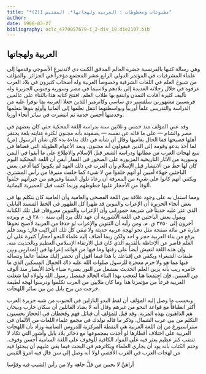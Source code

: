 ```yaml
---
title: "*مطبوعات ومخطوطات : العربية ولهجاتها*. المقتبس 1(2)"
author: 
date: 1906-03-27
bibliography: oclc_4770057679-i_2-div_18.d1e2197.bib
---
```




##  العربية ولهجاتها 


 وهي رسالة كتبها بالفرنسية حضرة العالم المدقق  الكنت دي لاندنبرغ  الأسوجي وقدمها إلى علماء المشرقيات في المؤتمر الدولي الرابع  عشر  المجتمع مؤخراً في الجزائر. والمؤلف من شيوخ العلم في اللغات الشرقية وخصوصاً العربية وله أصحاب كثيرون في بلاد العرب عرفوه في خلال رحلاته العديدة إلى بلادهم ولاسيما في مصر وسورية وجنوبي الجزيرة وله تآليف كثيرة أفادت التمدن وانتفع بها طلاب العلم. افتتح كتابه هذا بالثناء   على عالمين فرنسيين مشهورين سلفستر دي ساسي وكاترمير اللذين جعلا العربية بما توفرا عليه من الدراسة والتدريس علماً أوربياً وبواسطتهما انتقل تعلمها إلى ألمانيا وأولع بنوها بتعلمها وخدمتها أحسن خدمة ثم انتشرت في سائر أنحاء أوربا. 

 وقد عني المؤلف منذ  خمس  و  ثلاثين  سنة بدراسة اللغة المحكية حتى كان بعضهم في مصر والشام — على ما قاله عن نفسه — يصفونه بأنه مجنون لكثرة عنايته بلغة يحتقر أهلها فصيحها فما الحال بعاميها وقال أن شأنه في ذلك بداءة بدء كان شأن الرسول (ص) لما أخذ يدعو وقومه إلى الدين فيقولون أنه مجنون. وبعد الأعوام الطويلة التي قضاها في تتبع لهجات العرب من مظانها ودراسة الشعر قبل الإسلام والاطلاع على ما أبقوا في اليمن وسورية من الآثار التاريخية المزبورة على الصخور في القفار أيقن أن اللغة المحكية اليوم كان لها حظ من الانتشار قبل الإسلام وأن العرب في ذلك العهد لم يكونوا كما أدعى بعض الباحثين جهلاء أميين أو أنهم خلقوا من لا شيء كما خلقت منيرفا من رأس المشتري ويكفي أنهم كانوا على شيء من المعرفة أن رعاة تلول الصفا وغيرهم من جيرانهم خلفوا ألوفاً من الأحجار عليها خطوطهم وربما كتبت قبل الحميرية اليمانية. 

 ومما استدل به على وجود علاقة بين اللغة الفصحى والعامية وأن العامية كان يتكلم بها في بعض أنحاء الجزيرة أن الإعراب والتنوين قد ظهرا كل الظهور في الخط المسند البابلي الذي عثر عليه حديثاً في شريعة حمورابي وأن الإعراب والتنوين معروفان قبل تلك الكتابة ويقول بعض الباحثين في   اللغة الآشورية أن عهد ذلك يرد إلى سنة  ٢٨٠٠  ق. م ويرده آخرون إلى  ٣٧٥٠  ق. م.   ومن رأيه أن التنوين والإعراب لو حذفا من العربية لأصبح نحوها عبارة عن  مائة  صفحة مثل نحو لهجة عربية حديثة ولا تبقى كل تلك التراكيب قال: وبعد فلم يرفع من بناء العربية حجر و  احد  ولكن ربما أضاف إليه علماء النحو أحجاراً كثيرة على أن العلم قاصر عن الإحاطة بالقديم الذي كان قبل الارتقاء الإسلامي العظيم وبالحديث منه. وإن هذه اللغة لتعيش أيضاً على رقتها وما فيها من قواعد إعرابها في المدارس وبين طبقات الشعراء ويكفي في إقناعك يا هذا فيما أقول أن تحضر إليك معلماً عالماً وتسأله فيها مما هو ولا جرم معجزة للرسول صلوات الله عليه ذاك الجمال المسكين الذي ما خامره ريب بأنه يزين العلم الحديث بمشعل من النور يضيء ضياء يأخذ الأبصار منذ ألوف من السنين. فإن اجتمعنا هنا لنعجب بهذا البناء الخالد فبفضل رسول الله ولولاه لما شغلت العربية فرعاً من مؤتمرنا هذا وما كان ملايين من العرب تكلموا ودرسوا لهجة لطيفة خرجت من برج بابل من بين سائر اللهجات. 

 وبحسب ما وصل إليه المؤلف أن لفظ البدو النازلين في الجنوب من شبه جزيرة العرب أكثر انطباقاً مع قواعد النحو من غيرهم وقال أنه لا يضاد القائلين أن سكان حارب وبيحان هم الذاهبون بهذه المزية. وقد قيل للمؤلف أن قبائل فهم وقحطان في الحجاز يحسنون التكلم من بين عرب الشمال. وذكر ما قاله نولدك في مجمع علماء اللغات من الألمان في ستراسبورغ من إن اللغة العربية هي النقطة المركزية للدروس السامية وزاد بأن اللهجات   العربية على اختلاف أقطارها لو أخذت بمجموعها مع ذخائر بلاد بابل وآشور التي تكاد لا تنضب كنز عظيم يعثر فيه على المواد الكافية للوقوف على اللغة السامية أحسن وقوف. وختم الكتاب بأنه يود أن يجاري العلماء ويكاثرهم في البحث فيما بقي عليهم أن يبحثوا فيه من لهجات العرب في الغرب الأقصى لولا أنه وصل إلى سن قال فيه امرؤ القيس 

 أراهنَّ لا يحببن من قلَّ جاهه   ولا من رأين الشيب فيه وقوَّسا  
